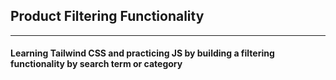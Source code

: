 ## Product Filtering Functionality
___

#### Learning Tailwind CSS and practicing JS by building a filtering functionality by search term or category